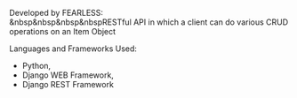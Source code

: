 Developed by FEARLESS:<br>
&nbsp&nbsp&nbsp&nbspRESTful API in which a client can do various CRUD operations on an Item Object

Languages and Frameworks Used:
- Python, 
- Django WEB Framework, 
- Django REST Framework


